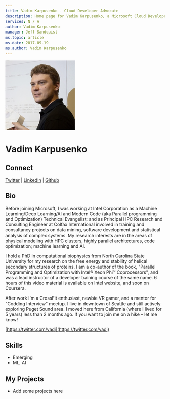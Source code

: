 ```yaml
---
title: Vadim Karpusenko - Cloud Developer Advocate
description: Home page for Vadim Karpusenko, a Microsoft Cloud Developer Advocate
services: N / A
author: Vadim Karpusenko
manager: Jeff Sandquist
ms.topic: article
ms.date: 2017-09-19
ms.author: Vadim Karpusenko
---
```


![Image of Vadim Karpusenko](media/profiles/vadim-karpusenko.png)

# Vadim Karpusenko


## Connect
[Twitter](https://twitter.com/vadi) | [LinkedIn](https://linkedin.com/in/karpusenko) | [Github](https://github.com/vakarpus)

## Bio

Before joining Microsoft, I was working at Intel Corporation as a Machine Learning/Deep Learning/AI and Modern Code (aka Parallel programming and Optimization) Technical Evangelist; and as Principal HPC Research and Consulting Engineer at Colfax International involved in training and consultancy projects on data mining, software development and statistical analysis of complex systems. My research interests are in the areas of physical modeling with HPC clusters, highly parallel architectures, code optimization; machine learning and AI. 

I hold a PhD in computational biophysics from North Carolina State University for my research on the free energy and stability of helical secondary structures of proteins. I am a co-author of the book, "Parallel Programming and Optimization with Intel® Xeon Phi™ Coprocessors", and was a lead instructor of a developer training course of the same name. 6 hours of this video material is available on Intel website, and soon on Coursera. 

After work I'm a CrossFit enthusiast, newbie VR gamer, and a mentor for "Codding Interview" meetup. I live in downtown of Seattle and still actively exploring Puget Sound area. I moved here from California (where I lived for 5 years) less than 2 months ago. If you want to join me on a hike – let me know!

  [https://twitter.com/vadi](https://twitter.com/vadi) 

## Skills

* Emerging
* ML, AI


## My Projects

* Add some projects here
